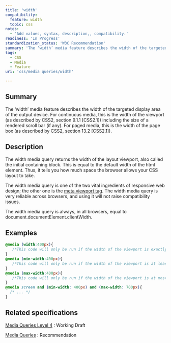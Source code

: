 ```yaml
---
title: 'width'
compatibility:
  feature: width
  topic: css
notes:
  - 'Add values, syntax, description,, compatibility.'
readiness: 'In Progress'
standardization_status: 'W3C Recommendation'
summary: 'The ‘width’ media feature describes the width of the targeted display area of the output device. For continuous media, this is the width of the viewport (as described by CSS2, section 9.1.1 [CSS2.1]) including the size of a rendered scroll bar (if any). For paged media, this is the width of the page box (as described by CSS2, section 13.2 [CSS2.1]).'
tags:
  - CSS
  - Media
  - Feature
uri: 'css/media queries/width'

---
```

## Summary

The ‘width’ media feature describes the width of the targeted display area of the output device. For continuous media, this is the width of the viewport (as described by CSS2, section 9.1.1 [CSS2.1]) including the size of a rendered scroll bar (if any). For paged media, this is the width of the page box (as described by CSS2, section 13.2 [CSS2.1]).

## Description

The width media query returns the width of the layout viewport, also called the initial containing block. This is equal to the default width of the html element. Thus, it tells you how much space the browser allows your CSS layout to take.

The width media query is one of the two vital ingredients of responsive web design; the other one is the [meta viewport tag](/tutorials/mobile_viewport). The width media query is very reliable across browsers, and using it will not raise compatibility issues.

The width media query is always, in all browsers, equal to document.documentElement.clientWidth.

## Examples

``` css
@media (width:400px){
   /*This code will only be run if the width of the viewport is exactly 400px*/
}
@media (min-width:400px){
   /*This code will only be run if the width of the viewport is at least 400px*/
}
@media (max-width:400px){
   /*This code will only be run if the width of the viewport is at most 400px*/
}
@media screen and (min-width: 400px) and (max-width: 700px){
  /* ... */
}
```

## Related specifications

[Media Queries Level 4](http://www.w3.org/TR/mediaqueries-4/)
:   Working Draft

[Media Queries](http://www.w3.org/TR/css3-mediaqueries/)
:   Recommendation

